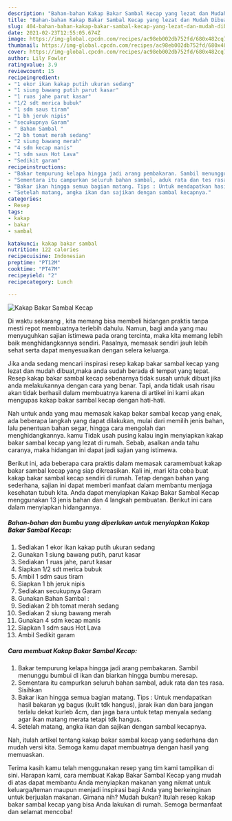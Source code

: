 ```yaml
---
description: "Bahan-bahan Kakap Bakar Sambal Kecap yang lezat dan Mudah Dibuat"
title: "Bahan-bahan Kakap Bakar Sambal Kecap yang lezat dan Mudah Dibuat"
slug: 404-bahan-bahan-kakap-bakar-sambal-kecap-yang-lezat-dan-mudah-dibuat
date: 2021-02-23T12:55:05.674Z
image: https://img-global.cpcdn.com/recipes/ac98eb002db752fd/680x482cq70/kakap-bakar-sambal-kecap-foto-resep-utama.jpg
thumbnail: https://img-global.cpcdn.com/recipes/ac98eb002db752fd/680x482cq70/kakap-bakar-sambal-kecap-foto-resep-utama.jpg
cover: https://img-global.cpcdn.com/recipes/ac98eb002db752fd/680x482cq70/kakap-bakar-sambal-kecap-foto-resep-utama.jpg
author: Lily Fowler
ratingvalue: 3.9
reviewcount: 15
recipeingredient:
- "1 ekor ikan kakap putih ukuran sedang"
- "1 siung bawang putih parut kasar"
- "1 ruas jahe parut kasar"
- "1/2 sdt merica bubuk"
- "1 sdm saus tiram"
- "1 bh jeruk nipis"
- "secukupnya Garam"
- " Bahan Sambal "
- "2 bh tomat merah sedang"
- "2 siung bawang merah"
- "4 sdm kecap manis"
- "1 sdm saus Hot Lava"
- "Sedikit garam"
recipeinstructions:
- "Bakar tempurung kelapa hingga jadi arang pembakaran. Sambil menunggu bumbui dl ikan dan biarkan hingga bumbu meresap."
- "Sementara itu campurkan seluruh bahan sambal, aduk rata dan tes rasa. Sisihkan"
- "Bakar ikan hingga semua bagian matang. Tips : Untuk mendapatkan hasil bakaran yg bagus (kulit tdk hangus), jarak ikan dan bara jangan terlalu dekat kurleb 4cm, dan jaga bara untuk tetap menyala sedang agar ikan matang merata tetapi tdk hangus."
- "Setelah matang, angka ikan dan sajikan dengan sambal kecapnya."
categories:
- Resep
tags:
- kakap
- bakar
- sambal

katakunci: kakap bakar sambal 
nutrition: 122 calories
recipecuisine: Indonesian
preptime: "PT12M"
cooktime: "PT47M"
recipeyield: "2"
recipecategory: Lunch

---
```



![Kakap Bakar Sambal Kecap](https://img-global.cpcdn.com/recipes/ac98eb002db752fd/680x482cq70/kakap-bakar-sambal-kecap-foto-resep-utama.jpg)

Di waktu  sekarang , kita memang bisa membeli hidangan praktis tanpa mesti repot membuatnya terlebih dahulu. Namun, bagi anda yang mau menyuguhkan sajian istimewa pada orang tercinta, maka kita memang lebih baik menghidangkannya sendiri. Pasalnya, memasak sendiri jauh lebih sehat serta dapat menyesuaikan dengan selera keluarga.

Jika anda sedang mencari inspirasi resep kakap bakar sambal kecap yang lezat dan mudah dibuat,maka anda sudah berada di tempat yang tepat. Resep kakap bakar sambal kecap  sebenarnya tidak susah untuk dibuat jika anda melakukannya dengan cara yang benar. Tapi, anda tidak usah risau akan tidak berhasil dalam membuatnya 
karena di artikel ini kami akan mengupas kakap bakar sambal kecap dengan hati-hati.  



Nah untuk anda yang mau memasak kakap bakar sambal kecap yang enak, ada beberapa langkah yang dapat dilakukan, mulai dari memilih jenis bahan, lalu penentuan bahan segar, hingga cara mengolah dan menghidangkannya. kamu Tidak usah pusing kalau ingin menyiapkan kakap bakar sambal kecap yang lezat di rumah. Sebab, asalkan anda  tahu caranya, maka hidangan ini dapat jadi sajian yang istimewa.

Berikut ini, ada beberapa cara praktis  dalam memasak caramembuat kakap bakar sambal kecap yang siap dikreasikan. Kali ini, mari kita coba buat kakap bakar sambal kecap sendiri di rumah. Tetap dengan bahan yang sederhana, sajian ini dapat memberi manfaat dalam membantu menjaga kesehatan tubuh kita. Anda dapat menyiapkan Kakap Bakar Sambal Kecap menggunakan 13 jenis bahan dan 4 langkah pembuatan. Berikut ini cara dalam menyiapkan hidangannya.

<!--inarticleads1-->

##### Bahan-bahan dan bumbu yang diperlukan untuk menyiapkan Kakap Bakar Sambal Kecap:

1. Sediakan 1 ekor ikan kakap putih ukuran sedang
1. Gunakan 1 siung bawang putih, parut kasar
1. Sediakan 1 ruas jahe, parut kasar
1. Siapkan 1/2 sdt merica bubuk
1. Ambil 1 sdm saus tiram
1. Siapkan 1 bh jeruk nipis
1. Sediakan secukupnya Garam
1. Gunakan  Bahan Sambal :
1. Sediakan 2 bh tomat merah sedang
1. Sediakan 2 siung bawang merah
1. Gunakan 4 sdm kecap manis
1. Siapkan 1 sdm saus Hot Lava
1. Ambil Sedikit garam




<!--inarticleads2-->

##### Cara membuat Kakap Bakar Sambal Kecap:

1. Bakar tempurung kelapa hingga jadi arang pembakaran. Sambil menunggu bumbui dl ikan dan biarkan hingga bumbu meresap.
1. Sementara itu campurkan seluruh bahan sambal, aduk rata dan tes rasa. Sisihkan
1. Bakar ikan hingga semua bagian matang. Tips : Untuk mendapatkan hasil bakaran yg bagus (kulit tdk hangus), jarak ikan dan bara jangan terlalu dekat kurleb 4cm, dan jaga bara untuk tetap menyala sedang agar ikan matang merata tetapi tdk hangus.
1. Setelah matang, angka ikan dan sajikan dengan sambal kecapnya.




Nah, itulah artikel tentang  kakap bakar sambal kecap  yang sederhana dan mudah versi kita. Semoga kamu dapat membuatnya dengan hasil yang memuaskan. 

Terima kasih kamu telah menggunakan resep yang tim kami tampilkan di sini. Harapan kami, cara membuat  Kakap Bakar Sambal Kecap yang mudah di atas dapat membantu Anda menyiapkan makanan yang nikmat untuk keluarga/teman maupun menjadi inspirasi bagi Anda yang berkeinginan untuk berjualan makanan. Gimana nih? Mudah bukan? Itulah resep kakap bakar sambal kecap yang bisa Anda lakukan di rumah. Semoga bermanfaat dan selamat mencoba!


